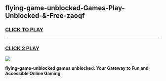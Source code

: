 
## flying-game-unblocked-Games-Play-Unblocked-&-Free-zaoqf
<h3>
<a href="https://premium76.site?title=flying-game-unblocked&ref=24A">CLICK TO PLAY</a></h3>
<hr>

<h3>
<a href="https://premium76.site?title=flying-game-unblocked&ref=24A">CLICK 2 PLAY</a>
  
</h3>

<a href="https://premium76.site?title=flying-game-unblocked&ref=24A"><img src="https://clearcache.store/games.png"></a>


**flying-game-unblocked games unblocked: Your Gateway to Fun and Accessible Online Gaming**
